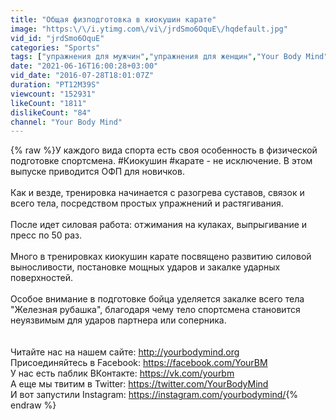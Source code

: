 ```yaml
---
title: "Общая физподготовка в киокушин карате"
image: "https:\/\/i.ytimg.com\/vi\/jrdSmo6OquE\/hqdefault.jpg"
vid_id: "jrdSmo6OquE"
categories: "Sports"
tags: ["упражнения для мужчин","упражнения для женщин","Your Body Mind"]
date: "2021-06-16T16:00:28+03:00"
vid_date: "2016-07-28T18:01:07Z"
duration: "PT12M39S"
viewcount: "152931"
likeCount: "1811"
dislikeCount: "84"
channel: "Your Body Mind"
---
```

{% raw %}У каждого вида спорта есть своя особенность в физической подготовке спортсмена. #Киокушин #карате - не исключение. В этом выпуске приводится ОФП для новичков.<br /><br />Как и везде, тренировка начинается с разогрева суставов, связок и всего тела, посредством простых упражнений и растягивания.<br /><br />После идет силовая работа: отжимания на кулаках, выпрыгивание и пресс по 50 раз.<br /><br />Много в тренировках киокушин карате посвящено развитию силовой выносливости, постановке мощных ударов и закалке ударных поверхностей.<br /><br />Особое внимание в подготовке бойца уделяется закалке всего тела &quot;Железная рубашка&quot;, благодаря чему тело спортсмена становится неуязвимым для ударов партнера или соперника.<br /><br /><br />Читайте нас на нашем сайте: <a rel="nofollow" target="blank" href="http://yourbodymind.org">http://yourbodymind.org</a><br />Присоединяйтесь в Facebook: <a rel="nofollow" target="blank" href="https://facebook.com/YourBM">https://facebook.com/YourBM</a><br />У нас есть паблик ВКонтакте: <a rel="nofollow" target="blank" href="https://vk.com/yourbm">https://vk.com/yourbm</a><br />А еще мы твитим в Twitter: <a rel="nofollow" target="blank" href="https://twitter.com/YourBodyMind">https://twitter.com/YourBodyMind</a><br />И вот запустили Instagram: <a rel="nofollow" target="blank" href="https://instagram.com/yourbodymind/">https://instagram.com/yourbodymind/</a>{% endraw %}
